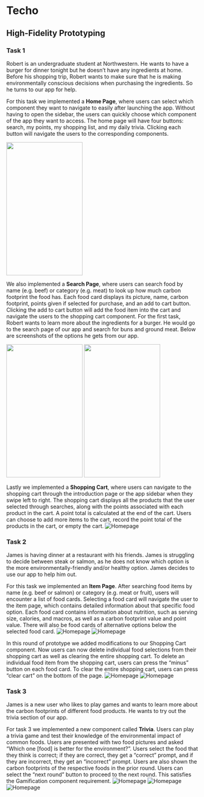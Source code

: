 # Techo 


## High-Fidelity Prototyping

### Task 1

Robert is an undergraduate student at Northwestern. He wants to have a burger for dinner tonight but he doesn’t have any ingredients at home. Before his shopping trip, Robert wants to make sure that he is making environmentally conscious decisions when purchasing the ingredients. So he turns to our app for help. 

For this task we implemented a **Home Page**, where users can select which component they want to navigate to easily after launching the app. Without having to open the sidebar, the users can quickly choose which component of the app they want to access. The home page will have four buttons: search, my points, my shopping list, and my daily trivia. Clicking each button will navigate the users to the corresponding components.

<img src="readme_img/homepage.jpeg" width="200" height="350">

We also implemented a **Search Page**, where users can search food by name (e.g. beef) or category (e.g. meat) to look up how much carbon footprint the food has. Each food card displays its picture, name, carbon footprint, points given if selected for purchase, and an add to cart button. Clicking the add to cart button will add the food item into the cart and navigate the users to the shopping cart component. For the first task, Robert wants to learn more about the ingredients for a burger. He would go to the search page of our app and search for buns and ground meat. Below are screenshots of the options he gets from our app. 

<img src="readme_img/search_buns.jpeg" width="200" height="350">
<img src="readme_img/search_ground_meat.jpeg" width="200" height="350">

Lastly we implemented a **Shopping Cart**, where users can navigate to the shopping cart through the introduction page or the app sidebar when they swipe left to right. The shopping cart displays all the products that the user selected through searches, along with the points associated with each product in the cart. A point total is calculated at the end of the cart. Users can choose to add more items to the cart, record the point total of the products in the cart, or empty the cart. 
![Homepage](readme_img/task1_cart.jpeg)

### Task 2
James is having dinner at a restaurant with his friends. James is struggling to decide between steak or salmon, as he does not know which option is the more environmentally-friendly and/or healthy option. James decides to use our app to help him out. 

For this task we implemented an **Item Page**. After searching food items by name (e.g. beef or salmon) or category (e.g. meat or fruit), users will encounter a list of food cards. Selecting a food card will navigate the user to the item page, which contains detailed information about that specific food option. Each food card contains information about nutrition, such as serving size, calories, and macros, as well as a carbon footprint value and point value. There will also be food cards of alternative options below the selected food card.
![Homepage](readme_img/steak_info.jpeg)
![Homepage](readme_img/salmon_info.jpeg)

In this round of prototype we added modifications to our Shopping Cart component. Now users can now delete individual food selections from their shopping cart as well as clearing the entire shopping cart. To delete an individual food item from the shopping cart, users can press the “minus” button on each food card. To clear the entire shopping cart, users can press “clear cart” on the bottom of the page. 
![Homepage](readme_img/task1_cart.jpeg)
![Homepage](readme_img/empty_cart.jpeg)

### Task 3
James is a new user who likes to play games and wants to learn more about the carbon footprints of different food products. He wants to try out the trivia section of our app.

For task 3 we implemented a new component called **Trivia**. Users can play a trivia game and test their knowledge of the environmental impact of common foods. Users are presented with two food pictures and asked “Which one [food] is better for the environment?”. Users select the food that they think is correct; if they are correct, they get a “correct” prompt, and if they are incorrect, they get an “incorrect” prompt. Users are also shown the carbon footprints of the respective foods in the prior round. Users can select the “next round” button to proceed to the next round. This satisfies the Gamification component requirement.
![Homepage](readme_img/trivia.jpeg)
![Homepage](readme_img/trivia_correct.jpeg)
![Homepage](readme_img/trivia_wrong.jpeg)










